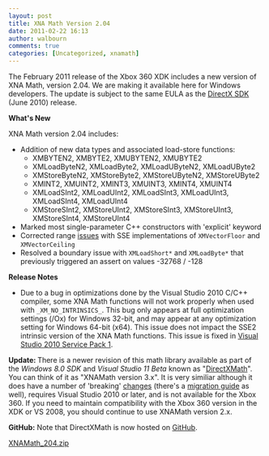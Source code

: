```yaml
---
layout: post
title: XNA Math Version 2.04
date: 2011-02-22 16:13
author: walbourn
comments: true
categories: [Uncategorized, xnamath]
---
```

The February 2011 release of the Xbox 360 XDK includes a new version of XNA Math, version 2.04. We are making it available here for Windows developers. The update is subject to the same EULA as the <a title="DirectX SDK" href="http://msdn.microsoft.com/directx/">DirectX SDK</a> (June 2010) release.

<strong>What's New</strong>

XNA Math version 2.04 includes:
<ul>
	<li>Addition of new data types and associated load-store functions:
<ul>
	<li>XMBYTEN2, XMBYTE2, XMUBYTEN2, XMUBYTE2</li>
	<li>XMLoadByteN2, XMLoadByte2, XMLoadUByteN2, XMLoadUByte2</li>
	<li>XMStoreByteN2, XMStoreByte2, XMStoreUByteN2, XMStoreUByte2</li>
	<li>XMINT2, XMUINT2, XMINT3, XMUINT3, XMINT4, XMUINT4</li>
	<li>XMLoadSInt2, XMLoadUInt2, XMLoadSInt3, XMLoadUInt3, XMLoadSInt4, XMLoadUInt4</li>
	<li>XMStoreSInt2, XMStoreUInt2, XMStoreSInt3, XMStoreUInt3, XMStoreSInt4, XMStoreUInt4</li>
</ul>
</li>
	<li>Marked most single-parameter C++ constructors with 'explicit' keyword</li>
	<li>Corrected range <a title="issues" href="http://blogs.msdn.com/b/chuckw/archive/2011/01/20/known-issues-in-xnamath-v2-03.aspx">issues</a> with SSE implementations of <code>XMVectorFloor</code> and <code>XMVectorCeiling</code></li>
	<li>Resolved a boundary issue with <code>XMLoadShort*</code> and <code>XMLoadByte*</code> that previously triggered an assert on values -32768 / -128</li>
</ul>
<strong>Release Notes</strong>
<ul>
	<li>Due to a bug in optimizations done by the Visual Studio 2010 C/C++ compiler, some XNA Math functions will not work properly when used with <code>_XM_NO_INTRINSICS_</code>. This bug only appears at full optimization settings (/Ox) for Windows 32-bit, and may appear at any optimization setting for Windows 64-bit (x64). This issue does not impact the SSE2 intrinsic version of the XNA Math functions. This issue is fixed in <a title="Visual Studio 2010 Service Pack 1" href="http://blogs.msdn.com/b/chuckw/archive/2011/03/16/visual-studio-2010-service-pack-1.aspx">Visual Studio 2010 Service Pack 1</a>.</li>
</ul>
<strong>Update: </strong>There is a newer revision of this math library available as part of the <em>Windows 8.0 SDK </em>and <em>Visual Studio 11 Beta </em>known as "<a href="http://blogs.msdn.com/b/chuckw/archive/2012/03/27/introducing-directxmath.aspx">DirectXMath</a>". You can think of it as "XNAMath version 3.x". It is very similiar although it does have a number of 'breaking' <a href="http://msdn.microsoft.com/en-us/library/windows/desktop/hh855941.aspx">changes</a> (there's a <a href="http://msdn.microsoft.com/en-us/library/windows/desktop/ee418730.aspx">migration guide</a> as well), requires Visual Studio 2010 or later, and is not available for the Xbox 360. If you need to maintain compatibility with the Xbox 360 version in the XDK or VS 2008, you should continue to use XNAMath version 2.x.

<strong>GitHub:</strong> Note that DirectXMath is now hosted on <a href="https://github.com/Microsoft/DirectXMath">GitHub</a>.

<a href="https://msdnshared.blob.core.windows.net/media/MSDNBlogsFS/prod.evol.blogs.msdn.com/CommunityServer.Components.PostAttachments/00/10/13/29/00/XNAMath_204.zip">XNAMath_204.zip</a>
